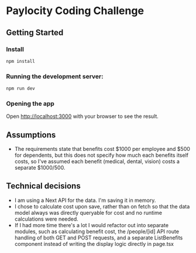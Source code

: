 # Paylocity Coding Challenge

## Getting Started

### Install

```bash
npm install
```

### Running the development server:

```bash
npm run dev
```

### Opening the app

Open [http://localhost:3000](http://localhost:3000) with your browser to see the result.

## Assumptions

- The requirements state that benefits cost $1000 per employee and $500 for dependents, but this does not specify how much each benefits itself costs, so I've assumed each benefit (medical, dental, vision) costs a separate $1000/500.

## Technical decisions

- I am using a Next API for the data. I'm saving it in memory.
- I chose to calculate cost upon save, rather than on fetch so that the data model always was directly queryable for cost and no runtime calculations were needed.
- If I had more time there's a lot I would refactor out into separate modules, such as calculating benefit cost, the /people/[id] API route handling of both GET and POST requests, and a separate ListBenefits component instead of writing the display logic directly in page.tsx
